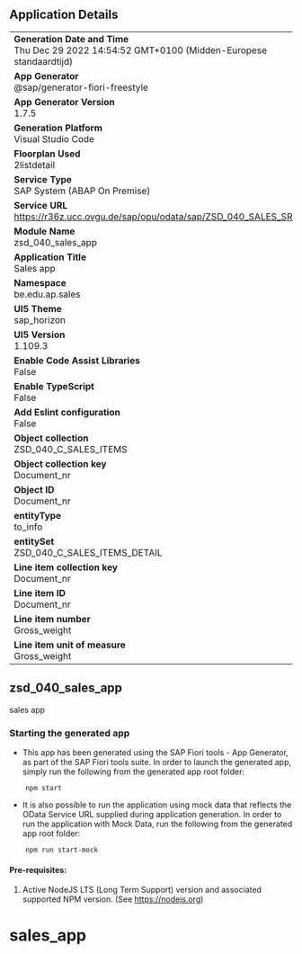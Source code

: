 ## Application Details
|               |
| ------------- |
|**Generation Date and Time**<br>Thu Dec 29 2022 14:54:52 GMT+0100 (Midden-Europese standaardtijd)|
|**App Generator**<br>@sap/generator-fiori-freestyle|
|**App Generator Version**<br>1.7.5|
|**Generation Platform**<br>Visual Studio Code|
|**Floorplan Used**<br>2listdetail|
|**Service Type**<br>SAP System (ABAP On Premise)|
|**Service URL**<br>https://r36z.ucc.ovgu.de/sap/opu/odata/sap/ZSD_040_SALES_SRV
|**Module Name**<br>zsd_040_sales_app|
|**Application Title**<br>Sales app|
|**Namespace**<br>be.edu.ap.sales|
|**UI5 Theme**<br>sap_horizon|
|**UI5 Version**<br>1.109.3|
|**Enable Code Assist Libraries**<br>False|
|**Enable TypeScript**<br>False|
|**Add Eslint configuration**<br>False|
|**Object collection**<br>ZSD_040_C_SALES_ITEMS|
|**Object collection key**<br>Document_nr|
|**Object ID**<br>Document_nr|
|**entityType**<br>to_info|
|**entitySet**<br>ZSD_040_C_SALES_ITEMS_DETAIL|
|**Line item collection key**<br>Document_nr|
|**Line item ID**<br>Document_nr|
|**Line item number**<br>Gross_weight|
|**Line item unit of measure**<br>Gross_weight|

## zsd_040_sales_app

sales app 

### Starting the generated app

-   This app has been generated using the SAP Fiori tools - App Generator, as part of the SAP Fiori tools suite.  In order to launch the generated app, simply run the following from the generated app root folder:

```
    npm start
```

- It is also possible to run the application using mock data that reflects the OData Service URL supplied during application generation.  In order to run the application with Mock Data, run the following from the generated app root folder:

```
    npm run start-mock
```

#### Pre-requisites:

1. Active NodeJS LTS (Long Term Support) version and associated supported NPM version.  (See https://nodejs.org)


# sales_app
